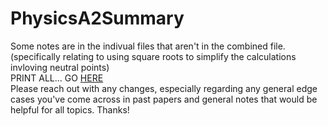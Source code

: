 # PhysicsA2Summary
Some notes are in the indivual files that aren't in the combined file. (specifically relating to using square roots to simplify the calculations invloving neutral points)  
PRINT ALL... GO [HERE](https://github.com/barrysweeney/PhysicsA2Summary/blob/master/FullA2PhysicsSummary.pdf)  
Please reach out with any changes, especially regarding any general edge cases you've come across in past papers and general notes that would be helpful for all topics. Thanks!
